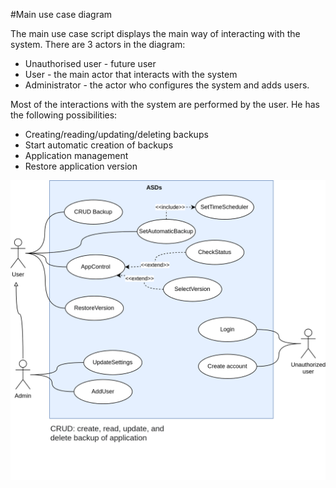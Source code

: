 #Main use case diagram

The main use case script displays the main way of interacting with the system. There are 3 actors in the diagram:
* Unauthorised user - future user
* User - the main actor that interacts with the system
* Administrator - the actor who configures the system and adds users.

Most of the interactions with the system are performed by the user. He has the following possibilities:
* Creating/reading/updating/deleting backups
* Start automatic creation of backups
* Application management
* Restore application version


![Изображение](uml_diagrams/img/main/use-case-ASDs.png)